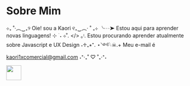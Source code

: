 # Sobre Mim

⊹₊ ˚‧︵‿₊୨ Oie! sou a Kaori ୧₊‿︵‧ ˚ ₊⊹
╰┈➤ Estou aqui para aprender novas linguagens! ⊹ ࣪ ˖
⊹ ̊. </> ｡ᵎ. Estou procurando aprender atualmente sobre Javascript e UX Design ˖♱₊⭒⁺.
⋆༺𓆩☠︎︎.+ Meu e-mail é kaori1xcomercial@gmail.com ˖⁺‧₊˚ ♡ ˚₊‧⁺˖

<img src="https://icongr.am/devicon/javascript-original.svg?size=128&color=currentColor" width="40" height="40"/>

